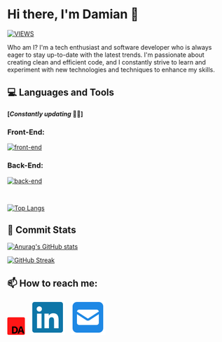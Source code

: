 # Hi there, I'm Damian 👋

[![VIEWS](https://komarev.com/ghpvc/?username=damianamalraj&color=blue&style=for-the-badge&label=PROFILE+VIEWS)](#hi-there-im-damian-)

Who am I? I'm a tech enthusiast and software developer who is always eager to stay up-to-date with the latest trends. I'm passionate about creating clean and efficient code, and I constantly strive to learn and experiment with new technologies and techniques to enhance my skills.

## 💻 **Languages and Tools**

#### [_Constantly updating_ 👨‍💻]

### **Front-End:**

[![front-end](https://skillicons.dev/icons?i=html,css,sass,styledcomponents,tailwind,bootstrap,js,ts,vue,react,redux,next&perline=10)](#front-end)

### **Back-End:**

[![back-end](https://skillicons.dev/icons?i=nodejs,python,express,fastapi,firebase,mongodb,postgresql,nestjs,graphql,git,jest,docker,githubactions,sentry,azure,bash&perline=10)](#back-end)

<br/>

[![Top Langs](https://github-readme-stats.vercel.app/api/top-langs/?username=damianamalraj&hide_border=true&layout=compact&card_width=495)](#front-end)

## 🚧 **Commit Stats**

[![Anurag's GitHub stats](https://github-readme-stats.vercel.app/api?username=damianamalraj&show_icons=true&hide_border=true&card_width=495)](#-commit-stats)

[![GitHub Streak](https://github-readme-streak-stats.herokuapp.com?user=damianamalraj&hide_border=true)](#-commit-stats)

## 📫 **How to reach me:**

[<img style="height:40px;width:40px;border-radius:3px" src="./img/portfolio-logo.png" alt="portfolio-logo"/>](#)
&nbsp;
[![linkedin](./img/linkedin-brands.svg)](https://www.linkedin.com/in/damianamalraj/)
&nbsp;
[![e-mail](./img/square-envelope-solid.svg)](mailto:damian.amalraj@hotmail.com)

<!--
**damianamalraj/damianamalraj** is a ✨ _special_ ✨ repository because its `README.md` (this file) appears on your GitHub profile.

Here are some ideas to get you started:

- 🔭 I’m currently working on ...
- 🌱 I’m currently learning ...
- 👯 I’m looking to collaborate on ...
- 🤔 I’m looking for help with ...
- 💬 Ask me about ...
- 😄 Pronouns: ...
- ⚡ Fun fact: ...
-->
